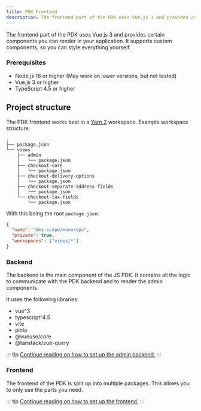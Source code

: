 ```yaml
---
title: PDK Frontend
description: The frontend part of the PDK uses Vue.js 3 and provides certain components you can render in your application. It supports custom components, so you can style everything yourself.
---
```


<Stack class="grid-flow-col auto-cols-max gap-1">
    <NpmShield package="@myparcel/pdk" />
    <GitHubShield repo="myparcelnl/js-pdk" link="issues" />
    <GitHubShield repo="myparcelnl/js-pdk" link="pulls" />
</Stack>

The frontend part of the PDK uses Vue.js 3 and provides certain components you can render in your application. It supports custom components, so you can style everything yourself.

### Prerequisites

- Node.js 18 or higher (May work on lower versions, but not tested)
- Vue.js 3 or higher
- TypeScript 4.5 or higher

## Project structure

The PDK frontend works best in a [Yarn 2](https://yarnpkg.com/) workspace. Example workspace structure:

```
.
├── package.json
└── views
    ├── admin
    │   └── package.json
    ├── checkout-core
    │   └── package.json
    ├── checkout-delivery-options
    │   └── package.json
    ├── checkout-separate-address-fields
    │   └── package.json
    └── checkout-tax-fields
        └── package.json
```

With this being the root `package.json`:

```json
{
  "name": "@my-scope/monorepo",
  "private": true,
  "workspaces": ["views/*"]
}
```

### Backend

The backend is the main component of the JS PDK. It contains all the logic to communicate with the PDK backend and to render the admin components.

It uses the following libraries:

- vue^3
- typescript^4.5
- vite
- pinia
- @vueuse/core
- @tanstack/vue-query

::: tip
[Continue reading on how to set up the admin backend.](./10.admin.md)
:::

### Frontend

The frontend of the PDK is split up into multiple packages. This allows you to only use the parts you need.

::: tip
[Continue reading on how to set up the frontend.](./20.frontend.md)
:::
